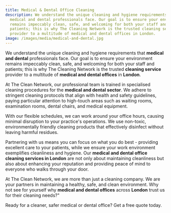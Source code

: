 ```yaml
---
title: Medical & Dental Office Cleaning
description: We understand the unique cleaning and hygiene requirements that
  medical and dental professionals face. Our goal is to ensure your environment
  remains impeccably clean, safe, and welcoming for both your staff and
  patients; this is why The Cleaning Network is the trusted cleaning service
  provider to a multitude of medical and dental offices in London.
image: /images/media/medical-and-dental.jpg
---
```

We understand the unique cleaning and hygiene requirements that <strong>medical and dental</strong> professionals face. Our goal is to ensure your environment remains impeccably clean, safe, and welcoming for both your staff and patients; this is why The Cleaning Network is the trusted <strong>cleaning service</strong> provider to a multitude of <strong>medical and dental offices</strong> in <strong>London</strong>.

At The Clean Network, our professional team is trained in specialised cleaning procedures for the <strong>medical and dental sector</strong>. We adhere to stringent cleaning protocols that align with health and safety guidelines, paying particular attention to high-touch areas such as waiting rooms, examination rooms, dental chairs, and medical equipment.

With our flexible schedules, we can work around your office hours, causing minimal disruption to your practice's operations. We use non-toxic, environmentally friendly cleaning products that effectively disinfect without leaving harmful residues.

Partnering with us means you can focus on what you do best - providing excellent care to your patients, while we ensure your work environment exemplifies cleanliness and hygiene. Our <strong>medical and dental office cleaning services in London</strong> are not only about maintaining cleanliness but also about enhancing your reputation and providing peace of mind to everyone who walks through your door.

At The Clean Network, we are more than just a cleaning company. We are your partners in maintaining a healthy, safe, and clean environment. Why not see for yourself why <strong>medical and dental offices</strong> across <strong>London</strong> trust us for their cleaning needs?"

Ready for a cleaner, safer medical or dental office? Get a free quote today.